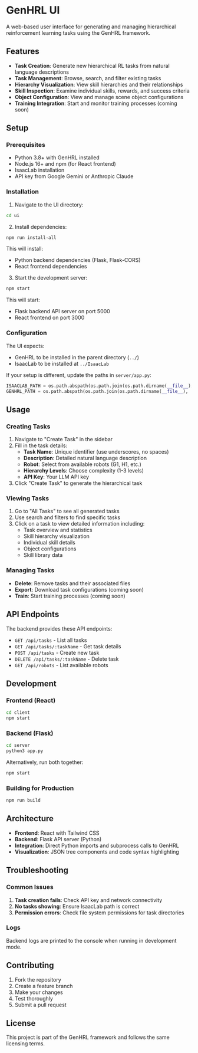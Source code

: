 # GenHRL UI

A web-based user interface for generating and managing hierarchical reinforcement learning tasks using the GenHRL framework.

## Features

- **Task Creation**: Generate new hierarchical RL tasks from natural language descriptions
- **Task Management**: Browse, search, and filter existing tasks
- **Hierarchy Visualization**: View skill hierarchies and their relationships
- **Skill Inspection**: Examine individual skills, rewards, and success criteria
- **Object Configuration**: View and manage scene object configurations
- **Training Integration**: Start and monitor training processes (coming soon)

## Setup

### Prerequisites

- Python 3.8+ with GenHRL installed
- Node.js 16+ and npm (for React frontend)
- IsaacLab installation
- API key from Google Gemini or Anthropic Claude

### Installation

1. Navigate to the UI directory:
```bash
cd ui
```

2. Install dependencies:
```bash
npm run install-all
```

This will install:
- Python backend dependencies (Flask, Flask-CORS)
- React frontend dependencies

3. Start the development server:
```bash
npm start
```

This will start:
- Flask backend API server on port 5000
- React frontend on port 3000

### Configuration

The UI expects:
- GenHRL to be installed in the parent directory (`../`)
- IsaacLab to be installed at `../IsaacLab`

If your setup is different, update the paths in `server/app.py`:
```python
ISAACLAB_PATH = os.path.abspath(os.path.join(os.path.dirname(__file__), '../../IsaacLab'))
GENHRL_PATH = os.path.abspath(os.path.join(os.path.dirname(__file__), '../..'))
```

## Usage

### Creating Tasks

1. Navigate to "Create Task" in the sidebar
2. Fill in the task details:
   - **Task Name**: Unique identifier (use underscores, no spaces)
   - **Description**: Detailed natural language description
   - **Robot**: Select from available robots (G1, H1, etc.)
   - **Hierarchy Levels**: Choose complexity (1-3 levels)
   - **API Key**: Your LLM API key
3. Click "Create Task" to generate the hierarchical task

### Viewing Tasks

1. Go to "All Tasks" to see all generated tasks
2. Use search and filters to find specific tasks
3. Click on a task to view detailed information including:
   - Task overview and statistics
   - Skill hierarchy visualization
   - Individual skill details
   - Object configurations
   - Skill library data

### Managing Tasks

- **Delete**: Remove tasks and their associated files
- **Export**: Download task configurations (coming soon)
- **Train**: Start training processes (coming soon)

## API Endpoints

The backend provides these API endpoints:

- `GET /api/tasks` - List all tasks
- `GET /api/tasks/:taskName` - Get task details
- `POST /api/tasks` - Create new task
- `DELETE /api/tasks/:taskName` - Delete task
- `GET /api/robots` - List available robots

## Development

### Frontend (React)

```bash
cd client
npm start
```

### Backend (Flask)

```bash
cd server
python3 app.py
```

Alternatively, run both together:
```bash
npm start
```

### Building for Production

```bash
npm run build
```

## Architecture

- **Frontend**: React with Tailwind CSS
- **Backend**: Flask API server (Python)
- **Integration**: Direct Python imports and subprocess calls to GenHRL
- **Visualization**: JSON tree components and code syntax highlighting

## Troubleshooting

### Common Issues

1. **Task creation fails**: Check API key and network connectivity
2. **No tasks showing**: Ensure IsaacLab path is correct
3. **Permission errors**: Check file system permissions for task directories

### Logs

Backend logs are printed to the console when running in development mode.

## Contributing

1. Fork the repository
2. Create a feature branch
3. Make your changes
4. Test thoroughly
5. Submit a pull request

## License

This project is part of the GenHRL framework and follows the same licensing terms.